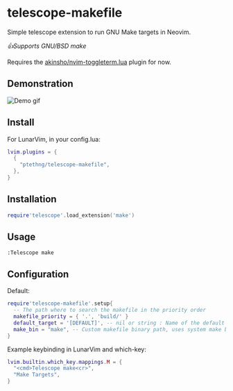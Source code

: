 # telescope-makefile
Simple telescope extension to run GNU Make targets in Neovim.

*:+1:Supports GNU/BSD make*

Requires the [akinsho/nvim-toggleterm.lua](https://github.com/akinsho/nvim-toggleterm.lua) plugin for now.

## Demonstration
![Demo gif](https://gist.github.com/ptethng/7ac7f9c91a44f015d8fadea373f000d2/raw/fbdfa68fa3b9133884bd6e402898224db620ebb0/box-210809-2336-36.gif)

## Install
For LunarVim, in your config.lua:
```lua
lvim.plugins = {
  {
    "ptethng/telescope-makefile",
  },
}
```

## Installation
```lua
require'telescope'.load_extension('make')
```
## Usage
```vim
:Telescope make
```
## Configuration
Default:
```lua
require'telescope-makefile'.setup{
  -- The path where to search the makefile in the priority order
  makefile_priority = { '.', 'build/' }
  default_target = '[DEFAULT]', -- nil or string : Name of the default target | nil will disable the default_target
  make_bin = "make", -- Custom makefile binary path, uses system make by def
}
```

Example keybinding in LunarVim and which-key:
```lua
lvim.builtin.which_key.mappings.M = {
  "<cmd>Telescope make<cr>",
  "Make Targets",
}
```
